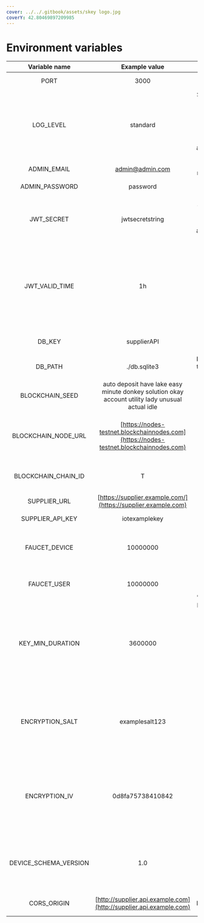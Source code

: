 ```yaml
---
cover: ../../.gitbook/assets/skey logo.jpg
coverY: 42.80469897209985
---
```


# Environment variables

|      Variable name      |                                           Example value                                          |                                                 Description                                                 | Required |
| :---------------------: | :----------------------------------------------------------------------------------------------: | :---------------------------------------------------------------------------------------------------------: | :------: |
|           PORT          |                                               3000                                               |                                             Port to run the app                                             |    NO    |
|        LOG\_LEVEL       |                                             standard                                             |      Set log level. Available modes are ( none, standard, debug ). Logs are also saved in logs.txt file     |    NO    |
|       ADMIN\_EMAIL      |                                          admin@admin.com                                         |                                             Admin e-mail address                                            |    YES   |
|     ADMIN\_PASSWORD     |                                             password                                             |                                                Admin password                                               |    YES   |
|       JWT\_SECRET       |                                          jwtsecretstring                                         |                        JSON Web Token(JWT) secret phrase for authorisation encryption                       |    YES   |
|     JWT\_VALID\_TIME    |                                                1h                                                | Time period after which JSON Web Token expires - default is 24h. Value should be compliant with this format |    NO    |
|         DB\_KEY         |                                            supplierAPI                                           |                                             SQLite database key                                             |    NO    |
|         DB\_PATH        |                                           ./db.sqlite3                                           |                                     Relative path to the SQLite database                                    |    YES   |
|     BLOCKCHAIN\_SEED    | auto deposit have lake easy minute donkey solution okay account utility lady unusual actual idle |                                        Supplier wallet backup phrase                                        |    YES   |
|  BLOCKCHAIN\_NODE\_URL  |      [https://nodes-testnet.blockchainnodes.com](https://nodes-testnet.blockchainnodes.com)      |                                URL to the Skey Network public blockchain node                               |    YES   |
|  BLOCKCHAIN\_CHAIN\_ID  |                                                 T                                                |                                     Chain ID of Skey Network blockchain                                     |    YES   |
|      SUPPLIER\_URL      |                   [https://supplier.example.com/](https://supplier.example.com)                  |                                             IoT Platform API URL                                            |    YES   |
|    SUPPLIER\_API\_KEY   |                                           iotexamplekey                                          |                                             IoT Platform API key                                            |    NO    |
|      FAUCET\_DEVICE     |                                             10000000                                             |                               Number of Skeylets to transfer to created device                              |    NO    |
|       FAUCET\_USER      |                                             10000000                                             |                                Number of Skeylets to transfer to created user                               |    NO    |
|    KEY\_MIN\_DURATION   |                                              3600000                                             |      Minimal time in milliseconds for which created Skey Network Keys can be valid - default is 1 hour      |    NO    |
|     ENCRYPTION\_SALT    |                                          examplesalt123                                          |              Salt phrase used to encrypt saved account seeds when creating blockchain accounts              |    YES   |
|      ENCRYPTION\_IV     |                                         0d8fa75738410842                                         |       Initialisation Vector(IV) used to encrypt saved account seeds when creating blockchain accounts       |    YES   |
| DEVICE\_SCHEMA\_VERSION |                                                1.0                                               |                          Version of device address schema (saved on the blockchain)                         |    NO    |
|       CORS\_ORIGIN      |                [http://supplier.api.example.com](http://supplier.api.example.com)                |                                      CORS origin link - default is “\*”                                     |    NO    |

